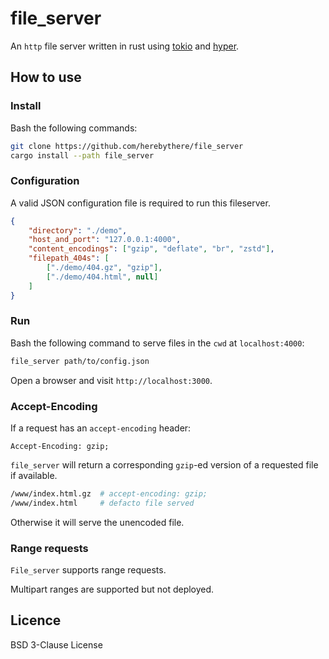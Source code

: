 # file_server

An `http` file server written in rust using [tokio](https://tokio.rs/) and
[hyper](https://hyper.rs/).

## How to use

### Install

Bash the following commands:

```sh
git clone https://github.com/herebythere/file_server
cargo install --path file_server
```

### Configuration

A valid JSON configuration file is required to run this fileserver.

```JSON
{
	"directory": "./demo",
	"host_and_port": "127.0.0.1:4000",
	"content_encodings": ["gzip", "deflate", "br", "zstd"],
	"filepath_404s": [
		["./demo/404.gz", "gzip"],
		["./demo/404.html", null]
	]
}
```

### Run

Bash the following command to serve files in the `cwd` at `localhost:4000`:

```sh
file_server path/to/config.json
```

Open a browser and visit `http://localhost:3000`.

### Accept-Encoding

If a request has an `accept-encoding` header:

```
Accept-Encoding: gzip;
```

`file_server` will return a corresponding `gzip`-ed version of a requested file if available.

```sh
/www/index.html.gz	# accept-encoding: gzip;
/www/index.html		# defacto file served
```

Otherwise it will serve the unencoded file.

### Range requests

`File_server` supports range requests.

Multipart ranges are supported but not deployed.

## Licence

BSD 3-Clause License

